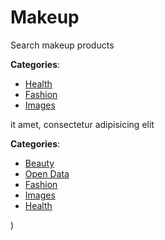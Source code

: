 # Makeup


Search makeup products



**Categories**:
- [Health](https://github.com/apis-list/apis-list#health)
- [Fashion](https://github.com/apis-list/apis-list#fashion)
- [Images](https://github.com/apis-list/apis-list#images)



it amet, consectetur adipisicing elit



**Categories**:
- [Beauty](https://github.com/apis-list/apis-list#beauty)
- [Open Data](https://github.com/apis-list/apis-list#open-data)
- [Fashion](https://github.com/apis-list/apis-list#fashion)
- [Images](https://github.com/apis-list/apis-list#images)
- [Health](https://github.com/apis-list/apis-list#health)



)




